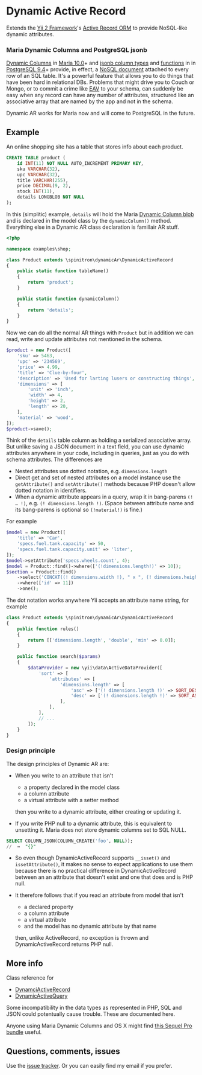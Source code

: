 # Dynamic Active Record

Extends the [Yii 2 Framework](http://www.yiiframework.com/)'s 
[Active Record ORM](http://www.yiiframework.com/doc-2.0/guide-db-active-record.html)
to provide NoSQL-like dynamic attributes.

### Maria Dynamic Columns and PostgreSQL jsonb

[Dynamic Columns](https://mariadb.com/kb/en/mariadb/dynamic-columns/)
in [Maria 10.0](https://mariadb.com/kb/en/mariadb/what-is-mariadb-100/)+ 
and [jsonb column types](http://www.postgresql.org/docs/9.4/static/datatype-json.html)
and [functions](http://www.postgresql.org/docs/9.4/static/functions-json.html) in
in [PostgreSQL 9.4](http://www.postgresql.org/)+
provide, in effect, a [NoSQL document](https://en.wikipedia.org/wiki/Document-oriented_database) 
attached to every row of an SQL table. It's a powerful
feature that allows you to do things that have been hard in relational DBs.
Problems that might drive you to Couch or Mongo, or to commit a crime like 
[EAV](https://en.wikipedia.org/wiki/Entity%E2%80%93attribute%E2%80%93value_model)
to your schema, can suddenly be easy when any record can have any number of attributes,
structured like an associative array that are named by the app and not in the schema.

Dynamic AR works for Maria now and will come to PostgreSQL in the future.


## Example

An online shopping site has a table that stores info about each product.

```sql
CREATE TABLE product (
    id INT(11) NOT NULL AUTO_INCREMENT PRIMARY KEY,
    sku VARCHAR(32),
    upc VARCHAR(32),
    title VARCHAR(255),
    price DECIMAL(9, 2),
    stock INT(11),
    details LONGBLOB NOT NULL
);
```

In this (simplitic) example, `details` will hold the Maria 
[Dynamic Column blob](https://mariadb.com/kb/en/mariadb/dynamic-columns/) and is 
declared in the model class by the `dynamicColumn()` method. Everything else in a Dynamic AR
class declaration is famillair AR stuff.

```php
<?php

namespace examples\shop;

class Product extends \spinitron\dynamicAr\DynamicActiveRecord
{
    public static function tableName()
    {
        return 'product';
    }

    public static function dynamicColumn()
    {
        return 'details';
    }
}
```

Now we can do all the normal AR things with `Product` but in addition we can read, write and 
update attributes not mentioned in the schema.

```php
$product = new Product([
    'sku' => 5463,
    'upc' => '234569',
    'price' => 4.99,
    'title' => 'Clue-by-four',
    'description' => 'Used for larting lusers or constructing things',
    'dimensions' => [
        'unit' => 'inch',
        'width' => 4,
        'height' => 2,
        'length' => 20,
    ],
    'material' => 'wood',
]);
$product->save();
```

Think of the `details` table column as holding a serialized associative array. But unlike 
saving a JSON document in a text field, you can use dynamic attributes anywhere in your code,
including in queries,
just as you do with schema attributes. The differences are

- Nested attributes use dotted notation, e.g. `dimensions.length`
- Direct get and set of nested attributes on a model instance use the `getAttribute()`
and `setAttribute()` methods because PHP doesn't allow dotted notation in identifiers.
- When a dynamic attribute appears in a query, wrap it in bang-parens `(! … !)`, 
e.g. `(! dimensions.length !)`. (Space between attribute name and its bang-parens is 
optional so `(!material!)` is fine.)

For example

```php
$model = new Product([
    'title' => 'Car',
    'specs.fuel.tank.capacity' => 50,
    'specs.fuel.tank.capacity.unit' => 'liter',
]);
$model->setAttribute('specs.wheels.count', 4);
$model = Product::find()->where(['(!dimensions.length!)' => 10]);
$section = Product::find()
    ->select('CONCAT((! dimensions.width !), " x ", (! dimensions.height !))')
    ->where(['id' => 11])
    ->one();
```

The dot notation works anywhere Yii accepts an attribute name string, for example

```php
class Product extends \spinitron\dynamicAr\DynamicActiveRecord
{
    public function rules()
    {
        return [['dimensions.length', 'double', 'min' => 0.0]];
    }

    public function search($params)
    {
        $dataProvider = new \yii\data\ActiveDataProvider([
            'sort' => [
                'attributes' => [
                    'dimensions.length' => [
                        'asc' => ['(! dimensions.length !)' => SORT_DESC],
                        'desc' => ['(! dimensions.length !)' => SORT_ASC],
                    ],
                ],
            ],
            // ...
        ]);
    }
}
```

### Design principle

The design principles of Dynamic AR are:

- When you write to an attribute that isn't
    - a property declared in the model class
    - a column attribute
    - a virtual attribute with a setter method
    
    then you write to a dynamic attribute, either creating or updating it.

- If you write PHP null to a dynamic attribute, this is equivalent to unsetting it. 
Maria does not store dynamic columns set to SQL NULL.

```sql
SELECT COLUMN_JSON(COLUMN_CREATE('foo', NULL));
//  →  "{}"
```

- So even though DynamicActiveRecord supports `__isset()` and `issetAttribute()`, it makes
no sense to expect applications to use them because there is no practical difference
in DynamicActiveRecord between an an attribute that doesn't exist and one that does 
and is PHP null.

- It therefore follows that if you read an attribute from model that isn't 
    - a declared property
    - a column attribute
    - a virtual attribute
    - and the model has no dynamic attribute by that name
    
    then, unlike ActiveRecord, no exception is thrown and DynamicActiveRecord returns 
    PHP null.


## More info

Class reference for

- [DynamciActiveRecord]()
- [DynamicActiveQuery]()

Some incompatibility in the data types as represented in PHP, SQL and JSON could potentually
cause trouble. These are documented here.

Anyone using Maria Dynamic Columns and OS X might find 
[this Sequel Pro bundle](https://github.com/tom--/sequel-pro-maria-dynamic-column) useful.

## Questions, comments, issues

Use the [issue tracker](https://github.com/tom--/dynamic-ar/issues). Or you can easily find my email if you prefer.

